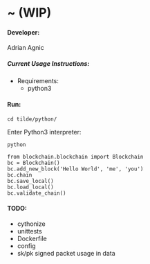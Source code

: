 # ~ (WIP)

#### Developer:
Adrian Agnic

##### Current Usage Instructions:
* Requirements:
  * python3
#### Run:
  ```commandline
  cd tilde/python/
  ```
  Enter Python3 interpreter:
  ```commandline
  python
  ```
  ```commandline
  from blockchain.blockchain import Blockchain
  bc = Blockchain()
  bc.add_new_block('Hello World', 'me', 'you')
  bc.chain
  bc.save_local()
  bc.load_local()
  bc.validate_chain()
  ```

#### TODO:
* cythonize
* unittests
* Dockerfile
* config
* sk/pk signed packet usage in data
